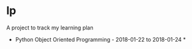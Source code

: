 # lp

A project to track my learning plan

* Python Object Oriented Programming - 2018-01-22 to 2018-01-24 
   * 
